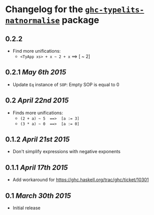 # Changelog for the [`ghc-typelits-natnormalise`](http://hackage.haskell.org/package/ghc-typelits-natnormalise) package

## 0.2.2
* Find more unifications:
  * `<TyApp xs> + x ~ 2 + x` ==> [<TyApp xs> ~ 2]

## 0.2.1 *May 6th 2015*
* Update `Eq` instance of `SOP`: Empty SOP is equal to 0

## 0.2 *April 22nd 2015*
* Finds more unifications:
  * `(2 + a) ~ 5  ==>  [a := 3]`
  * `(3 * a) ~ 0  ==>  [a := 0]`

## 0.1.2 *April 21st 2015*
* Don't simplify expressions with negative exponents

## 0.1.1 *April 17th 2015*
* Add workaround for https://ghc.haskell.org/trac/ghc/ticket/10301

## 0.1 *March 30th 2015*
* Initial release
